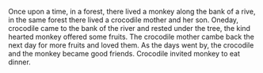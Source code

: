 Once upon a time, in a forest, there lived a monkey along the bank of a rive, in the same forest there lived a crocodile mother and her son. Oneday, crocodile came to the bank of the river and rested under the tree, the kind hearted monkey offered some fruits. The crocodile mother cambe back the next day for more fruits and loved them. As the days went by, the crocodile and the monkey became good friends. Crocodile invited monkey to eat dinner. 